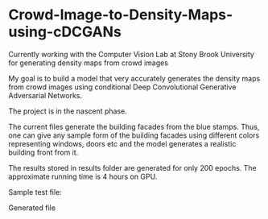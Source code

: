 # Crowd-Image-to-Density-Maps-using-cDCGANs
Currently working with the Computer Vision Lab at Stony Brook University for generating density maps from crowd images

My goal is to build a model that very accurately generates the density maps from crowd images using conditional Deep Convolutional Generative Adversarial Networks.

The project is in the nascent phase.

The current files generate the building facades from the blue stamps. Thus, one can give any sample form of the building facades using different colors representing windows, doors etc and the model generates a realistic building front from it.

The results stored in results folder are generated for only 200 epochs. The approximate running time is 4 hours on GPU.

Sample test file:

Generated file


